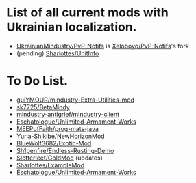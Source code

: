 # List of all current mods with Ukrainian localization.
* [UkrainianMindustry/PvP-Notifs](https://github.com/UkrainianMindustry/PvP-Notifs) is [Xeloboyo/PvP-Notifs](https://github.com/Xeloboyo/PvP-Notifs)'s fork
* (pending) [Sharlottes/UnitInfo](https://github.com/Sharlottes/UnitInfo)
# To Do List.
* [guiYMOUR/mindustry-Extra-Utilities-mod](https://github.com/guiYMOUR/mindustry-Extra-Utilities-mod)
* [sk7725/BetaMindy](https://github.com/sk7725/BetaMindy)
* [mindustry-antigrief/mindustry-client](https://github.com/mindustry-antigrief/mindustry-client)
* [Eschatologue/Unlimited-Armament-Works](https://github.com/Eschatologue/Unlimited-Armament-Works)
* [MEEPofFaith/prog-mats-java](https://github.com/MEEPofFaith/prog-mats-java)<br>
* [Yuria-Shikibe/NewHorizonMod](https://github.com/Yuria-Shikibe/NewHorizonMod)
* [BlueWolf3682/Exotic-Mod](https://github.com/BlueWolf3682/Exotic-Mod)
* [Sh1penfire/Endless-Rusting-Demo](https://github.com/Sh1penfire/Endless-Rusting-Demo)
* [Slotterleet/GoldMod](https://github.com/Slotterleet/GoldMod) (updates)
* [Sharlottes/ExampleMod](https://github.com/Sharlottes/ExampleMod)
* [Eschatologue/Unlimited-Armament-Works](https://github.com/Eschatologue/Unlimited-Armament-Works)
